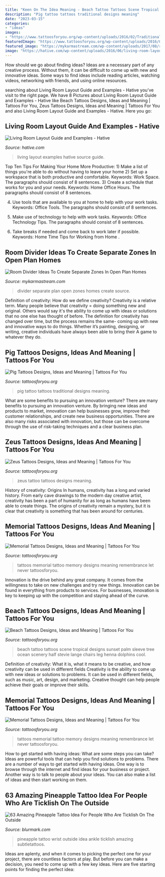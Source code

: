 ```yaml
---
title: "Keen On The Idea Meaning - Beach Tattoo Tattoos Scene Tropical Designs Sunset Palm Sleeve Tree Ocean Scenery Half Stevie Lange Chairs Leg Henna Dolphins Cool"
description: "Pig tattoo tattoos traditional designs meaning"
date: "2023-03-15"
categories:
- "ideas"
images:
- "https://www.tattoosforyou.org/wp-content/uploads/2016/02/Traditional-Pig-Tattoo.jpg"
featuredImage: "https://www.tattoosforyou.org/wp-content/uploads/2016/03/Zeus-Tattoo-Pictures.jpg"
featured_image: "https://mykarmastream.com/wp-content/uploads/2017/08/room-divider-1.jpg"
image: "https://hative.com/wp-content/uploads/2016/06/living-room-layout/10-living-room-layout-ideas.jpg"
---
```



How should we go about finding ideas?
Ideas are a necessary part of any creative process. Without them, it can be difficult to come up with new and innovative ideas. Some ways to find ideas include reading articles, watching videos, networking with friends, and using online resources.

	

		
searching about Living Room Layout Guide and Examples - Hative you've visit to the right page. We have 8 Pictures about Living Room Layout Guide and Examples - Hative like Beach Tattoos Designs, Ideas and Meaning | Tattoos For You, Zeus Tattoos Designs, Ideas and Meaning | Tattoos For You and also Living Room Layout Guide and Examples - Hative. Here you go:
		
    
## Living Room Layout Guide And Examples - Hative

<img loading=lazy src="https://hative.com/wp-content/uploads/2016/06/living-room-layout/10-living-room-layout-ideas.jpg" onerror="this.onerror=null;this.src='https://tse3.mm.bing.net/th?id=OIP.tQKJZXSap80o4091VDCRTgHaKv&amp;pid=15.1';" alt="Living Room Layout Guide and Examples - Hative">

_Source: hative.com_

>living layout examples hative source guide. 

	

Top Ten Tips For Making Your Home More Productive: 1) Make a list of things you're able to do without having to leave your home
2) Set up a workspace that is both productive and comfortable. Keywords: Work Space. The paragraphs should consist of 8 sentences.
3) Create a schedule that works for you and your needs. Keywords: Home Office Hours. The paragraphs should consist of 8 sentences.

4) Use tools that are available to you at home to help with your work tasks. Keywords: Office Tools. The paragraphs should consist of 8 sentences.

5) Make use of technology to help with work tasks. Keywords: Office Technology Tips. The paragraphs should consist of 8 sentences.

6) Take breaks if needed and come back to work later if possible. Keywords: Home Time Tips for Working from Home .

    
## Room Divider Ideas To Create Separate Zones In Open Plan Homes

<img loading=lazy src="https://mykarmastream.com/wp-content/uploads/2017/08/room-divider-1.jpg" onerror="this.onerror=null;this.src='https://tse1.mm.bing.net/th?id=OIP.loDNjYWmpXhnx_FOHTRlvwHaLG&amp;pid=15.1';" alt="Room Divider Ideas To Create Separate Zones In Open Plan Homes">

_Source: mykarmastream.com_

>divider separate plan open zones homes create source. 

	

Definition of creativity: How do we define creativity?
Creativity is a relative term. Many people believe that creativity = doing something new and original. Others would say it's the ability to come up with ideas or solutions that no one else has thought of before. The definition for creativity has changed over time, but the process remains the same- coming up with new and innovative ways to do things. Whether it’s painting, designing, or writing, creative individuals have always been able to bring their A game to whatever they do.

    
## Pig Tattoos Designs, Ideas And Meaning | Tattoos For You

<img loading=lazy src="https://www.tattoosforyou.org/wp-content/uploads/2016/02/Traditional-Pig-Tattoo.jpg" onerror="this.onerror=null;this.src='https://tse3.mm.bing.net/th?id=OIP.Xs5thSUrtVcYQoVPHWn7OgAAAA&amp;pid=15.1';" alt="Pig Tattoos Designs, Ideas and Meaning | Tattoos For You">

_Source: tattoosforyou.org_

>pig tattoo tattoos traditional designs meaning. 

	

What are some benefits to pursuing an innovation venture?
There are many benefits to pursuing an innovation venture. By bringing new ideas and products to market, innovation can help businesses grow, improve their customer relationships, and create new business opportunities. There are also many risks associated with innovation, but those can be overcome through the use of risk-taking techniques and a clear business plan.

    
## Zeus Tattoos Designs, Ideas And Meaning | Tattoos For You

<img loading=lazy src="https://www.tattoosforyou.org/wp-content/uploads/2016/03/Zeus-Tattoo-Pictures.jpg" onerror="this.onerror=null;this.src='https://tse3.mm.bing.net/th?id=OIP.H8Wup1Dkw17PVbx6smccDwHaJ3&amp;pid=15.1';" alt="Zeus Tattoos Designs, Ideas and Meaning | Tattoos For You">

_Source: tattoosforyou.org_

>zeus tattoo tattoos designs meaning. 

	

History of creativity: Origins
In humans, creativity has a long and varied history. From early cave drawings to the modern day creative artist, creativity has been a part of humanity for as long as humans have been able to create things. The origins of creativity remain a mystery, but it is clear that creativity is something that has been around for centuries.

    
## Memorial Tattoos Designs, Ideas And Meaning | Tattoos For You

<img loading=lazy src="http://www.tattoosforyou.org/wp-content/uploads/2013/09/In-Memory-of-Tattoo.jpg" onerror="this.onerror=null;this.src='https://tse3.mm.bing.net/th?id=OIP.MwiH3Ztx4m-pMPYShkH9EwHaJ3&amp;pid=15.1';" alt="Memorial Tattoos Designs, Ideas and Meaning | Tattoos For You">

_Source: tattoosforyou.org_

>tattoos memorial tattoo memory designs meaning remembrance let never tattoosforyou. 

	

Innovation is the drive behind any great company. It comes from the willingness to take on new challenges and try new things. Innovation can be found in everything from products to services. For businesses, innovation is key to keeping up with the competition and staying ahead of the curve.

    
## Beach Tattoos Designs, Ideas And Meaning | Tattoos For You

<img loading=lazy src="https://www.tattoosforyou.org/wp-content/uploads/2016/05/Beach-Tattoo.jpg" onerror="this.onerror=null;this.src='https://tse2.mm.bing.net/th?id=OIP.s7TC-xppPvAe54Dv2gd_mgHaMr&amp;pid=15.1';" alt="Beach Tattoos Designs, Ideas and Meaning | Tattoos For You">

_Source: tattoosforyou.org_

>beach tattoo tattoos scene tropical designs sunset palm sleeve tree ocean scenery half stevie lange chairs leg henna dolphins cool. 

	

Definition of creativity: What it is, what it means to be creative, and how creativity can be used in different fields
Creativity is the ability to come up with new ideas or solutions to problems. It can be used in different fields, such as music, art, design, and marketing. Creative thought can help people achieve their goals or improve their skills.

    
## Memorial Tattoos Designs, Ideas And Meaning | Tattoos For You

<img loading=lazy src="http://www.tattoosforyou.org/wp-content/uploads/2013/09/In-Memory-of-Tattoo-768x1024.jpg" onerror="this.onerror=null;this.src='https://tse1.mm.bing.net/th?id=OIP.S1PcYgy4-zsc2wJgJCUiNQHaJ4&amp;pid=15.1';" alt="Memorial Tattoos Designs, Ideas and Meaning | Tattoos For You">

_Source: tattoosforyou.org_

>tattoos memorial tattoo memory designs meaning remembrance let never tattoosforyou. 

	

How to get started with having ideas: What are some steps you can take?
Ideas are powerful tools that can help you find solutions to problems. There are a number of ways to get started with having ideas. One way is to browse through the internet and find ideas for your business or project. Another way is to talk to people about your ideas. You can also make a list of ideas and then start working on them.

    
## 63 Amazing Pineapple Tattoo Idea For People Who Are Ticklish On The Outside

<img loading=lazy src="https://www.blurmark.com/wp-content/uploads/2017/05/Black-Grey-Pineapple-On-Wrist.jpg" onerror="this.onerror=null;this.src='https://tse1.mm.bing.net/th?id=OIP.NkM8Kd8OlI1aTaf5ZV3tqwHaHa&amp;pid=15.1';" alt="63 Amazing Pineapple Tattoo Idea For People Who Are Ticklish On The Outside">

_Source: blurmark.com_

>pineapple tattoo wrist outside idea ankle ticklish amazing subtletattoos. 

	

Ideas are aplenty, and when it comes to picking the perfect one for your project, there are countless factors at play. But before you can make a decision, you need to come up with a few key ideas. Here are five starting points for finding the perfect idea:

